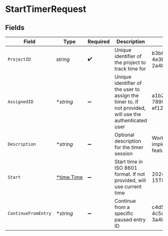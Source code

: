 # StartTimerRequest


## Fields

| Field                                                                                                  | Type                                                                                                   | Required                                                                                               | Description                                                                                            | Example                                                                                                |
| ------------------------------------------------------------------------------------------------------ | ------------------------------------------------------------------------------------------------------ | ------------------------------------------------------------------------------------------------------ | ------------------------------------------------------------------------------------------------------ | ------------------------------------------------------------------------------------------------------ |
| `ProjectID`                                                                                            | *string*                                                                                               | :heavy_check_mark:                                                                                     | Unique identifier of the project to track time for                                                     | b3b6e2c2-1f2a-4e3b-9c1d-2a4b6e2c21f2                                                                   |
| `AssignedID`                                                                                           | **string*                                                                                              | :heavy_minus_sign:                                                                                     | Unique identifier of the user to assign the timer to. If not provided, will use the authenticated user | a1b2c3d4-e5f6-7890-abcd-ef1234567890                                                                   |
| `Description`                                                                                          | **string*                                                                                              | :heavy_minus_sign:                                                                                     | Optional description for the timer session                                                             | Working on implementing timer feature                                                                  |
| `Start`                                                                                                | [*time.Time](https://pkg.go.dev/time#Time)                                                             | :heavy_minus_sign:                                                                                     | Start time in ISO 8601 format. If not provided, will use current time                                  | 2024-04-15T09:00:00.000Z                                                                               |
| `ContinueFromEntry`                                                                                    | **string*                                                                                              | :heavy_minus_sign:                                                                                     | Continue from a specific paused entry ID                                                               | c4d5e6f7-2a3b-4c5d-8e9f-3a4b5c6d7e8f                                                                   |